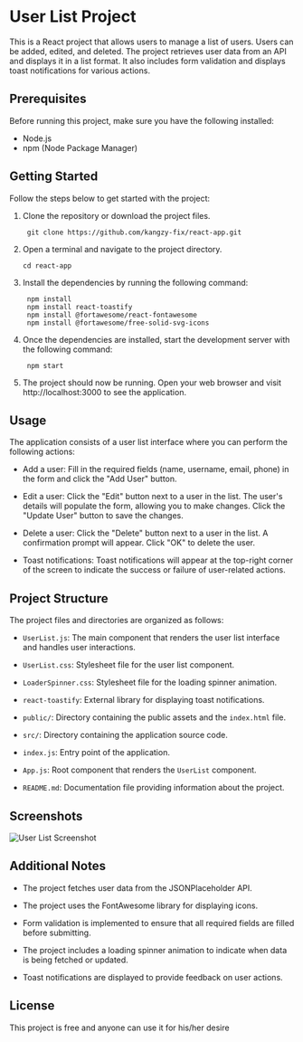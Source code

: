 # User List Project

This is a React project that allows users to manage a list of users. Users can be added, edited, and deleted. The project retrieves user data from an API and displays it in a list format. It also includes form validation and displays toast notifications for various actions.

## Prerequisites

Before running this project, make sure you have the following installed:

- Node.js
- npm (Node Package Manager)

## Getting Started

Follow the steps below to get started with the project:

1. Clone the repository or download the project files.
   ```
    git clone https://github.com/kangzy-fix/react-app.git
   ```

2. Open a terminal and navigate to the project directory.
   ```
   cd react-app
   ```
3. Install the dependencies by running the following command:
    ```
     npm install
     npm install react-toastify
     npm install @fortawesome/react-fontawesome
     npm install @fortawesome/free-solid-svg-icons
    ```
4. Once the dependencies are installed, start the development server with the following command:
    ```
     npm start
     ```
5. The project should now be running. Open your web browser and visit http://localhost:3000 to see the application.

## Usage

The application consists of a user list interface where you can perform the following actions:

- Add a user: Fill in the required fields (name, username, email, phone) in the form and click the "Add User" button.

- Edit a user: Click the "Edit" button next to a user in the list. The user's details will populate the form, allowing you to make changes. Click the "Update User" button to save the changes.

- Delete a user: Click the "Delete" button next to a user in the list. A confirmation prompt will appear. Click "OK" to delete the user.

- Toast notifications: Toast notifications will appear at the top-right corner of the screen to indicate the success or failure of user-related actions.

## Project Structure

The project files and directories are organized as follows:

- `UserList.js`: The main component that renders the user list interface and handles user interactions.

- `UserList.css`: Stylesheet file for the user list component.

- `LoaderSpinner.css`: Stylesheet file for the loading spinner animation.

- `react-toastify`: External library for displaying toast notifications.

- `public/`: Directory containing the public assets and the `index.html` file.

- `src/`: Directory containing the application source code.

- `index.js`: Entry point of the application.

- `App.js`: Root component that renders the `UserList` component.

- `README.md`: Documentation file providing information about the project.

## Screenshots

![User List Screenshot](path/to/your/screenshot.png)


## Additional Notes

- The project fetches user data from the JSONPlaceholder API.

- The project uses the FontAwesome library for displaying icons.

- Form validation is implemented to ensure that all required fields are filled before submitting.

- The project includes a loading spinner animation to indicate when data is being fetched or updated.

- Toast notifications are displayed to provide feedback on user actions.

## License

This project is free and anyone can use it for his/her desire